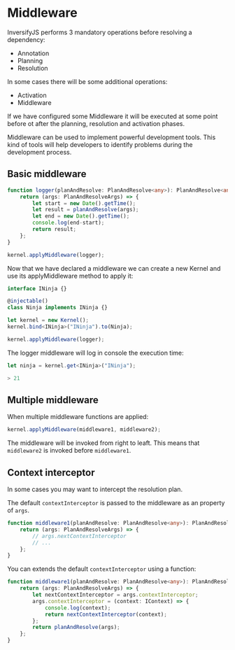 # Middleware
InversifyJS performs 3 mandatory operations before resolving a dependency:

- Annotation
- Planning
- Resolution

In some cases there will be some additional operations:

- Activation
- Middleware

If we have configured some Middleware it will be executed at some point before ot after the planning, 
resolution and activation phases.

Middleware can be used to implement powerful development tools. This kind of tools will help developers 
to identify problems during the development process.

## Basic middleware
```ts
function logger(planAndResolve: PlanAndResolve<any>): PlanAndResolve<any> {
    return (args: PlanAndResolveArgs) => {
        let start = new Date().getTime();
        let result = planAndResolve(args);
        let end = new Date().getTime();
        console.log(end-start);
        return result;
    };
}

kernel.applyMiddleware(logger);
```

Now that we have declared a middleware we can create a new Kernel and use its applyMiddleware 
method to apply it:

```ts
interface INinja {}

@injectable()
class Ninja implements INinja {}

let kernel = new Kernel();
kernel.bind<INinja>("INinja").to(Ninja);

kernel.applyMiddleware(logger);
```

The logger middleware will log in console the execution time:

```ts
let ninja = kernel.get<INinja>("INinja");

> 21
```

## Multiple middleware
When multiple middleware functions are applied:
```ts
kernel.applyMiddleware(middleware1, middleware2);
```
The middleware will be invoked from right to leaft. 
This means that `middleware2` is invoked before `middleware1`.

## Context interceptor
In some cases you may want to intercept the resolution plan. 

The default `contextInterceptor` is passed to the middleware as an property of `args`.
```ts
function middleware1(planAndResolve: PlanAndResolve<any>): PlanAndResolve<any> {
    return (args: PlanAndResolveArgs) => {
        // args.nextContextInterceptor
        // ...
    };
}
```
You can extends the default `contextInterceptor` using a function:
```ts
function middleware1(planAndResolve: PlanAndResolve<any>): PlanAndResolve<any> {
    return (args: PlanAndResolveArgs) => {
        let nextContextInterceptor = args.contextInterceptor;
        args.contextInterceptor = (context: IContext) => {
            console.log(context);
            return nextContextInterceptor(context);
        };
        return planAndResolve(args);
    };
}
```

